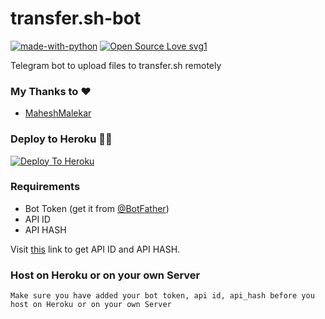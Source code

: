 # transfer.sh-bot
[![made-with-python](https://img.shields.io/badge/Made%20with-Python-1f425f.svg)](https://www.python.org/) [![Open Source Love svg1](https://badges.frapsoft.com/os/v1/open-source.svg?v=103)](https://github.com/ellerbrock/open-source-badges/)

Telegram bot to upload files to transfer.sh remotely

### My Thanks to :heart: 
  - [MaheshMalekar](https://t.me/MaheshMalekar)
    
### Deploy to Heroku 🏃‍♂

[![Deploy To Heroku](https://www.herokucdn.com/deploy/button.svg)](https://heroku.com/deploy?template=https://github.com/agamudaiyadevan/transfer.sh-bot)

### Requirements
 - Bot Token (get it from [@BotFather](https://t.me/BotFather))
 - API ID
 - API HASH 
 
Visit [this](https://my.telegram.org/) link to get API ID and API HASH.

### Host on Heroku or on your own Server

 `Make sure you have added your bot token, api id, api_hash before you host on Heroku or on your own Server`
